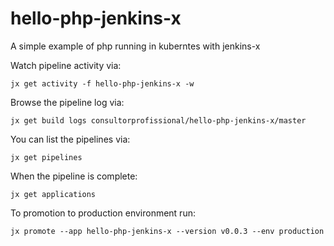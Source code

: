 # hello-php-jenkins-x

A simple example of php running in kuberntes with jenkins-x
  
Watch pipeline activity via:  

    jx get activity -f hello-php-jenkins-x -w

Browse the pipeline log via:

    jx get build logs consultorprofissional/hello-php-jenkins-x/master

You can list the pipelines via: 

    jx get pipelines

When the pipeline is complete:

    jx get applications

To promotion to production environment run:

    jx promote --app hello-php-jenkins-x --version v0.0.3 --env production

